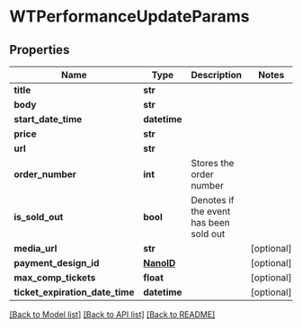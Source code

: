 # WTPerformanceUpdateParams


## Properties
Name | Type | Description | Notes
------------ | ------------- | ------------- | -------------
**title** | **str** |  | 
**body** | **str** |  | 
**start_date_time** | **datetime** |  | 
**price** | **str** |  | 
**url** | **str** |  | 
**order_number** | **int** | Stores the order number | 
**is_sold_out** | **bool** | Denotes if the event has been sold out | 
**media_url** | **str** |  | [optional] 
**payment_design_id** | [**NanoID**](NanoID.md) |  | [optional] 
**max_comp_tickets** | **float** |  | [optional] 
**ticket_expiration_date_time** | **datetime** |  | [optional] 

[[Back to Model list]](../README.md#documentation-for-models) [[Back to API list]](../README.md#documentation-for-api-endpoints) [[Back to README]](../README.md)


